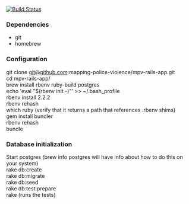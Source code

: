 [![Build Status](https://travis-ci.org/mapping-police-violence/mpv-rails-app.svg?branch=master)](https://travis-ci.org/mapping-police-violence/mpv-rails-app)

### Dependencies
* git
* homebrew

### Configuration
git clone git@github.com:mapping-police-violence/mpv-rails-app.git  
cd mpv-rails-app/  
brew install rbenv ruby-build postgres  
echo 'eval "$(rbenv init -)"' >> ~/.bash_profile  
rbenv install 2.2.2  
rbenv rehash  
which ruby (verify that it returns a path that references .rbenv shims)  
gem install bundler  
rbenv rehash  
bundle

### Database initialization
Start postgres (brew info postgres will have info about how to do this on your system)  
rake db:create  
rake db:migrate  
rake db:seed  
rake db:test:prepare  
rake (runs the tests)
